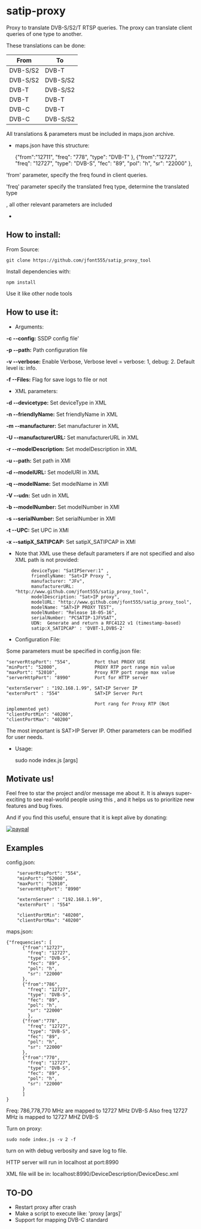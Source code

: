 # satip-proxy
Proxy to translate DVB-S/S2/T RTSP queries. The proxy can translate client queries of one type to another.

These translations can be done:

From | To
-----|----
DVB-S/S2| DVB-T
DVB-S/S2| DVB-S/S2
DVB-T| DVB-S/S2
DVB-T| DVB-T
DVB-C| DVB-T
DVB-C| DVB-S/S2

All translations & parameters must be included in maps.json archive.

* maps.json have this structure:

    {"from":"12711",
         "freq": "778",
        "type": "DVB-T"
    },
    {"from":"12727",
        "freq": "12727",
        "type": "DVB-S",
        "fec": "89",
        "pol": "h",
        "sr": "22000"
    },

'from' parameter, specify the freq found in client queries.

'freq' parameter specify the translated freq
type, determine the translated type

, all other relevant parameters are included


*

## How to install: ##

From Source:

    git clone https://github.com/jfont555/satip_proxy_tool

Install dependencies with:

    npm install

Use it like other node tools

## How to use it: ##


* Arguments:

**-c --config:** SSDP config file'

**-p --path:** Path configuration file

**-v --verbose:** Enable Verbose, Verbose level = verbose: 1, debug: 2. Default level is: info.

**-f --Files:** Flag for save logs to file or not


* XML parameters:

**-d --devicetype:** Set deviceType in XML

**-n --friendlyName:**  Set friendlyName in XML

**-m --manufacturer:** Set manufacturer in XML

**-U --manufacturerURL:** Set manufacturerURL in XML

**-r --modelDescription:** Set modelDescription in XML

**-u --path:** Set path in XMl

**-d --modelURL:** Set modelURl in XML

**-q --modelName:** Set modelName in XMl

**-V --udn:** Set udn in XML

**-b --modelNumber:** Set modelNumber in XMl

**-s --serialNumber:** Set serialNumber in XMl

**-t --UPC:** Set UPC in XMl

**-x --satipX_SATIPCAP:** Set satipX_SATIPCAP in XMl


* Note that XML use these default parameters if are not specified and also XML path is not provided:

            deviceType: "SatIPServer:1" ,
            friendlyName: "Sat>IP Proxy ",
            manufacturer: "JFv",
            manufacturerURL: "http://www.github.com/jfont555/satip_proxy_tool",
            modelDescription: "Sat>IP proxy",
            modelURL: "http://www.github.com/jfont555/satip_proxy_tool",
            modelName: "SAT>IP PROXY TEST",
            modelNumber: "Release 18-05-16",
            serialNumber: "PCSATIP-1JFVSAT",
            UDN:  Generate and return a RFC4122 v1 (timestamp-based)
            satip:X_SATIPCAP' : 'DVBT-1,DVBS-2'

* Configuration File:

Some parameters must be specified in config.json file:


    "serverRtspPort": "554",         Port that PROXY USE
    "minPort": "52000",              PROXY RTP port range min value
    "maxPort": "52010",              Proxy RTP port range max value
    "serverHttpPort": "8990"         Port for HTTP server

    "externServer" : "192.168.1.99", SAT>IP Server IP
    "externPort" : "554"             SAT>IP Server Port

                                     Port rang for Proxy RTP (Not implemented yet)
    "clientPortMin": "40200",
    "clientPortMax": "40200"


The most important is SAT>IP Server IP. Other parameters can be modified for user needs.

* Usage:

    sudo node index.js [args]
    
## Motivate us!
Feel free to star the project and/or message me about it. It is always super-exciting to see real-world people using this , and it helps us to prioritize new features and bug fixes.

And if you find this useful, ensure that it is kept alive by donating:

[![paypal](https://www.paypalobjects.com/en_US/i/btn/btn_donateCC_LG.gif)](https://www.paypal.com/cgi-bin/webscr?cmd=_s-xclick&hosted_button_id=FVAPQNL7S9GRS)


## Examples ##

config.json:

        "serverRtspPort": "554",
        "minPort": "52000",
        "maxPort": "52010",
        "serverHttpPort": "8990"

        "externServer" : "192.168.1.99",
        "externPort" : "554"

        "clientPortMin": "40200",
        "clientPortMax": "40200"

maps.json:

    {"frequencies": [
          {"from":"12727",
            "freq": "12727",
            "type": "DVB-S",
            "fec": "89",
            "pol": "h",
            "sr": "22000"
          },
          {"from":"786",
            "freq": "12727",
            "type": "DVB-S",
            "fec": "89",
            "pol": "h",
            "sr": "22000"
            },
          {"from":"778",
            "freq": "12727",
            "type": "DVB-S",
            "fec": "89",
            "pol": "h",
            "sr": "22000"
          },
          {"from":"770",
            "freq": "12727",
            "type": "DVB-S",
            "fec": "89",
            "pol": "h",
            "sr": "22000"
          }
          ]
    }

Freq: 786,778,770 MHz are mapped to 12727 MHz DVB-S
Also freq 12727 MHz is mapped to 12727 MHZ DVB-S

Turn on proxy:

    sudo node index.js -v 2 -f

turn on with debug verbosity and save log to file.

HTTP server will run in localhost at port:8990

XML file will be in: localhost:8990/DeviceDescription/DeviceDesc.xml


## TO-DO ##

* Restart proxy after crash
* Make a script to execute like: 'proxy [args]'
* Support for mapping DVB-C standard
